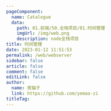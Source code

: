 ```yaml
---
pageComponent:
  name: Catalogue
  data:
    path: 01.前端/50.全栈项目/01.时间管理
    imgUrl: /img/web.png
    description: node全栈项目
title: 时间管理
date: 2023-01-12 11:51:53
permalink: /web/webserver
sidebar: false
article: false
comment: false
editLink: false
author:
  name: 夜猫子
  link: https://github.com/yemao-zi
titleTag:
---
```

